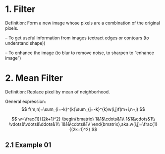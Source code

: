 # 1. Filter

Definition: Form a new image whose pixels are a combination of the original pixels.

–	To get useful information from images (extract edges or contours (to understand shape))

–	To enhance the image (to blur to remove noise, to sharpen to “enhance image”)

# 2. Mean Filter

Definition: Replace pixel by mean of neighborhood.

General expression:
$$
f(m,n)=\sum_{i=-k}^{k}\sum_{j=-k}^{k}w(i,j)f(m+i,n+j)
$$

$$
w=\frac{1}{(2k+1)^2}
\begin{bmatrix}
1&1&\cdots&1\\
1&1&\cdots&1\\
\vdots&\vdots&\ddots&1\\
1&1&\cdots&1\\
\end{bmatrix},aka.w(i,j)=\frac{1}{(2k+1)^2}
$$

## 2.1 Example 01


